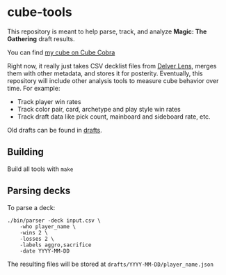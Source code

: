 # cube-tools

This repository is meant to help parse, track, and analyze **Magic: The Gathering** draft results.

You can find [my cube on Cube Cobra](https://cubecobra.com/cube/overview/polyversal)

Right now, it really just takes CSV decklist files from [Delver Lens](https://www.delverlab.com/), merges them with
other metadata, and stores it for posterity. Eventually, this repository will include other analysis tools to measure
cube behavior over time. For example:

- Track player win rates
- Track color pair, card, archetype and play style win rates
- Track draft data like pick count, mainboard and sideboard rate, etc.

Old drafts can be found in [drafts](drafts).

## Building

Build all tools with `make`

## Parsing decks

To parse a deck:

```
./bin/parser -deck input.csv \
    -who player_name \
    -wins 2 \
    -losses 2 \
    -labels aggro,sacrifice
    -date YYYY-MM-DD
```

The resulting files will be stored at `drafts/YYYY-MM-DD/player_name.json`

